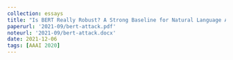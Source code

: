 ```yaml
---
collection: essays
title: "Is BERT Really Robust? A Strong Baseline for Natural Language Attack on Text Classification and Entailment"
paperurl: '2021-09/bert-attack.pdf'
noteurl: '2021-09/bert-attack.docx'
date: 2021-12-06
tags: [AAAI 2020]
---
```




